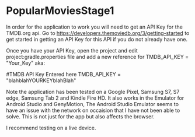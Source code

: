 # PopularMoviesStage1

In order for the application to work you will need to get an API Key for the TMDB.org api.
Go to https://developers.themoviedb.org/3/getting-started to get started in getting an API Key for this API if you do not already have one.

Once you have your API Key, open the project and edit project:gradle.properties file and add a new reference for TMDB_API_KEY = "Your_Key" aka:

#TMDB API Key Entered here
TMDB_API_KEY = "blahblahYOURKEYblahBlah"

Note the application has been tested on a Google Pixel, Samsung S7, S7 edge, Samsung Tab 2 and Kindle Fire HD. It also works in the Emulator for Android Studio and GenyMotion, The Android Studio Emulator seems to have an issue with the network on occaision that I have not been able to solve. This is not just for the app but also affects the browser.

I recommend testing on a live device.
